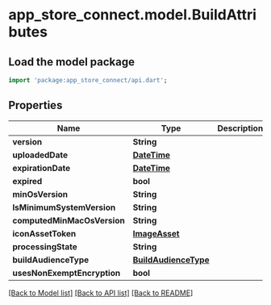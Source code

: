 # app_store_connect.model.BuildAttributes

## Load the model package
```dart
import 'package:app_store_connect/api.dart';
```

## Properties
Name | Type | Description | Notes
------------ | ------------- | ------------- | -------------
**version** | **String** |  | [optional] 
**uploadedDate** | [**DateTime**](DateTime.md) |  | [optional] 
**expirationDate** | [**DateTime**](DateTime.md) |  | [optional] 
**expired** | **bool** |  | [optional] 
**minOsVersion** | **String** |  | [optional] 
**lsMinimumSystemVersion** | **String** |  | [optional] 
**computedMinMacOsVersion** | **String** |  | [optional] 
**iconAssetToken** | [**ImageAsset**](ImageAsset.md) |  | [optional] 
**processingState** | **String** |  | [optional] 
**buildAudienceType** | [**BuildAudienceType**](BuildAudienceType.md) |  | [optional] 
**usesNonExemptEncryption** | **bool** |  | [optional] 

[[Back to Model list]](../README.md#documentation-for-models) [[Back to API list]](../README.md#documentation-for-api-endpoints) [[Back to README]](../README.md)


